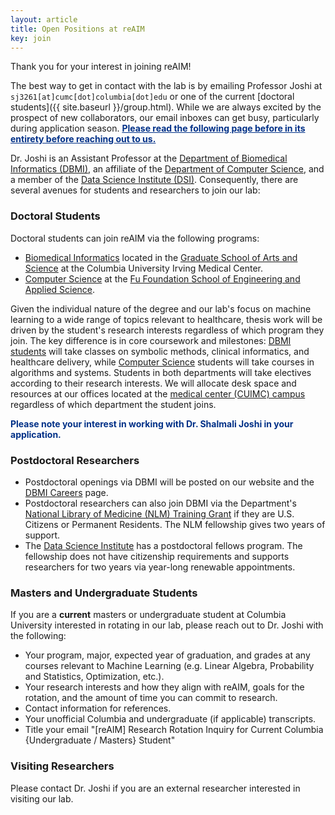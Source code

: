 ```yaml
---
layout: article
title: Open Positions at reAIM
key: join
---
```


Thank you for your interest in joining reAIM!

The best way to get in contact with the lab is by emailing Professor Joshi at `sj3261[at]cumc[dot]columbia[dot]edu` or one of the current [doctoral students]({{ site.baseurl }}/group.html). While we are always excited by the prospect of new collaborators, our email inboxes can get busy, particularly during application season. <span style="color: #003087;">**<u>Please read the following page before in its entirety before reaching out to us.</u>**</span>

Dr. Joshi is an Assistant Professor at the [Department of Biomedical Informatics (DBMI)](https://www.dbmi.columbia.edu/faculty/), an affiliate of the [Department of Computer Science](https://www.cs.columbia.edu/people/affiliates/), and a member of the [Data Science Institute (DSI)](https://datascience.columbia.edu/people/shalmali-joshi/). Consequently, there are several avenues for students and researchers to join our lab:

### Doctoral Students

Doctoral students can join reAIM via the following programs:
- [Biomedical Informatics](https://www.dbmi.columbia.edu/phd-in-biomedical-informatics/) located in the [Graduate School of Arts and Science](https://www.gsas.cuimc.columbia.edu/phd-programs) at the Columbia University Irving Medical Center.
- [Computer Science](https://www.cs.columbia.edu/education/phd/) at the [Fu Foundation School of Engineering and Applied Science](https://www.gradengineering.columbia.edu/academics/graduate/doctoral).

Given the individual nature of the degree and our lab's focus on machine learning to a wide range of topics relevant to healthcare, thesis work will be driven by the student's research interests regardless of which program they join. The key difference is in core coursework and milestones: [DBMI students](https://www.dbmi.columbia.edu/courses/) will take classes on symbolic methods, clinical informatics, and healthcare delivery, while [Computer Science](https://www.cs.columbia.edu/education/phd/requirements/) students will take courses in algorithms and systems. Students in both departments will take electives according to their research interests. We will allocate desk space and resources at our offices located at the [medical center (CUIMC) campus](https://universitylife.columbia.edu/content/maps-locations) regardless of which department the student joins.

<span style="color: #003087;">**Please note your interest in working with Dr. Shalmali Joshi in your application.**</span>

### Postdoctoral Researchers

- Postdoctoral openings via DBMI will be posted on our website and the [DBMI Careers](https://www.dbmi.columbia.edu/dbmi-careers/) page.
- Postdoctoral researchers can also join DBMI via the Department's [National Library of Medicine (NLM) Training Grant](https://www.dbmi.columbia.edu/postdoctoral-fellowship-degree/) if they are U.S. Citizens or Permanent Residents. The NLM fellowship gives two years of support.
- The [Data Science Institute](https://datascience.columbia.edu/research/postdoctoral-researchers/) has a postdoctoral fellows program. The fellowship does not have citizenship requirements and supports researchers for two years via year-long renewable appointments.

### Masters and Undergraduate Students

If you are a **current** masters or undergraduate student at Columbia University interested in rotating in our lab, please reach out to Dr. Joshi with the following:

- Your program, major, expected year of graduation, and grades at any courses relevant to Machine Learning (e.g. Linear Algebra, Probability and Statistics, Optimization, etc.).
- Your research interests and how they align with reAIM, goals for the rotation, and the amount of time you can commit to research.
- Contact information for references.
- Your unofficial Columbia and undergraduate (if applicable) transcripts.
- Title your email "\[reAIM\] Research Rotation Inquiry for Current Columbia {Undergraduate / Masters} Student"

### Visiting Researchers

Please contact Dr. Joshi if you are an external researcher interested in visiting our lab.